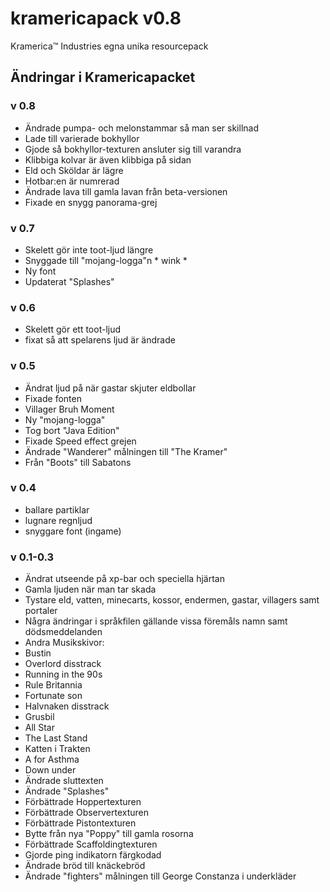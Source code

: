 # kramericapack v0.8
Kramerica™ Industries egna unika resourcepack

## Ändringar i Kramericapacket

### v 0.8

- Ändrade pumpa- och melonstammar så man ser skillnad
- Lade till varierade bokhyllor
- Gjode så bokhyllor-texturen ansluter sig till varandra
- Klibbiga kolvar är även klibbiga på sidan
- Eld och Sköldar är lägre
- Hotbar:en är numrerad
- Ändrade lava till gamla lavan från beta-versionen
- Fixade en snygg panorama-grej

### v 0.7

- Skelett gör inte toot-ljud längre
- Snyggade till "mojang-logga"n * wink *
- Ny font
- Updaterat "Splashes"

### v 0.6

- Skelett gör ett toot-ljud
- fixat så att spelarens ljud är ändrade

### v 0.5

- Ändrat ljud på när gastar skjuter eldbollar
- Fixade fonten
- Villager Bruh Moment
- Ny "mojang-logga"
- Tog bort "Java Edition"
- Fixade Speed effect grejen
- Ändrade "Wanderer" målningen till "The Kramer"
- Från "Boots" till Sabatons

### v 0.4

- ballare partiklar
- lugnare regnljud
- snyggare font (ingame)

### v 0.1-0.3

- Ändrat utseende på xp-bar och speciella hjärtan
- Gamla ljuden när man tar skada
- Tystare eld, vatten, minecarts, kossor, endermen, gastar, villagers samt portaler
- Några ändringar i språkfilen gällande vissa föremåls namn samt dödsmeddelanden
- Andra Musikskivor:
 - Bustin
 - Overlord disstrack
 - Running in the 90s
 - Rule Britannia
 - Fortunate son
 - Halvnaken disstrack
 - Grusbil
 - All Star
 - The Last Stand
 - Katten i Trakten
 - A for Asthma
 - Down under
- Ändrade sluttexten
- Ändrade "Splashes"
- Förbättrade Hoppertexturen
- Förbättrade Observertexturen
- Förbättrade Pistontexturen
- Bytte från nya "Poppy" till gamla rosorna
- Förbättrade Scaffoldingtexturen
- Gjorde ping indikatorn färgkodad
- Ändrade bröd till knäckebröd
- Ändrade "fighters" målningen till George Constanza i underkläder
